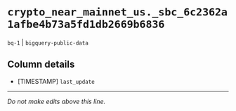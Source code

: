 # `crypto_near_mainnet_us._sbc_6c2362a1afbe4b73a5fd1db2669b6836`
`bq-1` | `bigquery-public-data`

## Column details
* [TIMESTAMP] `last_update`

-------------------------------------------------------------------------------
*Do not make edits above this line.*
